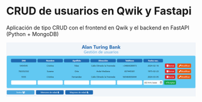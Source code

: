 # CRUD de usuarios en Qwik y Fastapi

Aplicación de tipo CRUD con el frontend en Qwik y el backend en FastAPI (Python + MongoDB)

<img src="img/AlanTuringBank.png">
